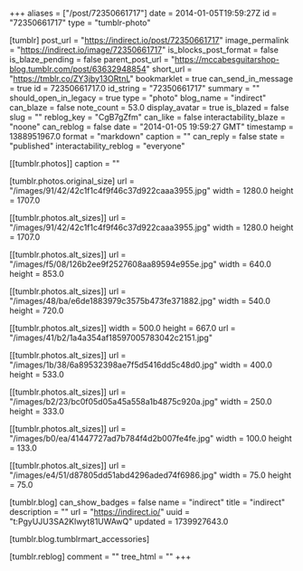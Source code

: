 +++
aliases = ["/post/72350661717"]
date = 2014-01-05T19:59:27Z
id = "72350661717"
type = "tumblr-photo"

[tumblr]
post_url = "https://indirect.io/post/72350661717"
image_permalink = "https://indirect.io/image/72350661717"
is_blocks_post_format = false
is_blaze_pending = false
parent_post_url = "https://mccabesguitarshop-blog.tumblr.com/post/63632948854"
short_url = "https://tmblr.co/ZY3jby13ORtnL"
bookmarklet = true
can_send_in_message = true
id = 72350661717.0
id_string = "72350661717"
summary = ""
should_open_in_legacy = true
type = "photo"
blog_name = "indirect"
can_blaze = false
note_count = 53.0
display_avatar = true
is_blazed = false
slug = ""
reblog_key = "CgB7gZfm"
can_like = false
interactability_blaze = "noone"
can_reblog = false
date = "2014-01-05 19:59:27 GMT"
timestamp = 1388951967.0
format = "markdown"
caption = ""
can_reply = false
state = "published"
interactability_reblog = "everyone"

[[tumblr.photos]]
caption = ""

[tumblr.photos.original_size]
url = "/images/91/42/42c1f1c4f9f46c37d922caaa3955.jpg"
width = 1280.0
height = 1707.0

[[tumblr.photos.alt_sizes]]
url = "/images/91/42/42c1f1c4f9f46c37d922caaa3955.jpg"
width = 1280.0
height = 1707.0

[[tumblr.photos.alt_sizes]]
url = "/images/f5/08/126b2ee9f2527608aa89594e955e.jpg"
width = 640.0
height = 853.0

[[tumblr.photos.alt_sizes]]
url = "/images/48/ba/e6de1883979c3575b473fe371882.jpg"
width = 540.0
height = 720.0

[[tumblr.photos.alt_sizes]]
width = 500.0
height = 667.0
url = "/images/41/b2/1a4a354af18597005783042c2151.jpg"

[[tumblr.photos.alt_sizes]]
url = "/images/1b/38/6a89532398ae7f5d5416dd5c48d0.jpg"
width = 400.0
height = 533.0

[[tumblr.photos.alt_sizes]]
url = "/images/b2/23/bc0f05d05a45a558a1b4875c920a.jpg"
width = 250.0
height = 333.0

[[tumblr.photos.alt_sizes]]
url = "/images/b0/ea/41447727ad7b784f4d2b007fe4fe.jpg"
width = 100.0
height = 133.0

[[tumblr.photos.alt_sizes]]
url = "/images/e4/51/d87805dd51abd4296aded74f6986.jpg"
width = 75.0
height = 75.0

[tumblr.blog]
can_show_badges = false
name = "indirect"
title = "indirect"
description = ""
url = "https://indirect.io/"
uuid = "t:PgyUJU3SA2Klwyt81UWAwQ"
updated = 1739927643.0

[tumblr.blog.tumblrmart_accessories]

[tumblr.reblog]
comment = ""
tree_html = ""
+++
